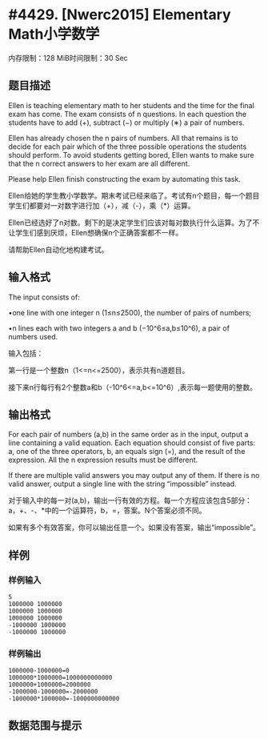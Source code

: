 # #4429. [Nwerc2015] Elementary Math小学数学

内存限制：128 MiB时间限制：30 Sec

## 题目描述

Ellen is teaching elementary math to her students and the time for the final exam has come. The exam consists of n questions. In each question the students have to add (+), subtract (&minus;) or multiply (&lowast;) a pair of numbers.

Ellen has already chosen the n pairs of numbers. All that remains is to decide for each pair which of the three possible operations the students should perform. To avoid students getting bored, Ellen wants to make sure that the n correct answers to her exam are all different.

Please help Ellen finish constructing the exam by automating this task.

Ellen给她的学生教小学数学。期末考试已经来临了。考试有n个题目，每一个题目学生们都要对一对数字进行加（+），减（-），乘（*）运算。

Ellen已经选好了n对数。剩下的是决定学生们应该对每对数执行什么运算。为了不让学生们感到厌烦，Ellen想确保n个正确答案都不一样。

请帮助Ellen自动化地构建考试。

## 输入格式

The input consists of:

&bull;one line with one integer n (1&le;n&le;2500), the number of pairs of numbers;

&bull;n lines each with two integers a and b (&minus;10^6&le;a,b&le;10^6), a pair of numbers used.

输入包括：

第一行是一个整数n（1<=n<=2500），表示共有n道题目。

接下来n行每行有2个整数a和b（-10^6<=a,b<=10^6）,表示每一题使用的整数。

## 输出格式

For each pair of numbers (a,b) in the same order as in the input, output a line containing a valid equation. Each equation should consist of five parts: a, one of the three operators, b, an equals sign (=), and the result of the expression. All the n expression results must be different.

If there are multiple valid answers you may output any of them. If there is no valid answer, output a single line with the string &ldquo;impossible&rdquo; instead.

对于输入中的每一对(a,b)，输出一行有效的方程。每一个方程应该包含5部分：a，+、-、*中的一个运算符，b，=，答案。N个答案必须不同。

如果有多个有效答案，你可以输出任意一个。如果没有答案，输出&ldquo;impossible&rdquo;。

## 样例

### 样例输入

    
    5
    1000000 1000000
    1000000 1000000
    1000000 1000000
    -1000000 1000000
    -1000000 1000000
    

### 样例输出

    
    1000000-1000000=0
    1000000*1000000=1000000000000
    1000000+1000000=2000000
    -1000000-1000000=-2000000
    -1000000*1000000=-1000000000000
    

## 数据范围与提示
